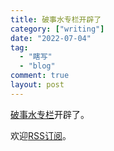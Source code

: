 ```yaml
---
title: 破事水专栏开辟了
category: ["writing"]
date: "2022-07-04"
tag:
  - "瞎写"
  - "blog"
comment: true
layout: post
---
```


[破事水专栏](https://nth233.top/n233/)开辟了。

欢迎[RSS订阅](https://nth233.top/n233/rss.xml)。

